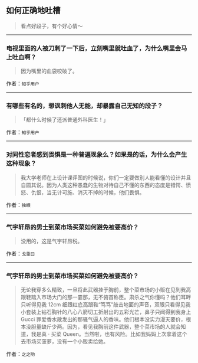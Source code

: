 ## 如何正确地吐槽

> 看点好段子，有个好心情～


 
---

### 电视里面的人被刀刺了一下后，立刻嘴里就吐血了，为什么嘴里会马上吐血啊？

> 因为嘴里的血袋咬破了。


作者：`知乎用户`

---

### 有哪些有名的，想讽刺他人无能，却暴露自己无知的段子？

> 「都什么时候了还派普通外科医生！」


作者：`知乎用户`

---

### 对同性恋者感到畏惧是一种普遍现象么？如果是的话，为什么会产生这种现象？

> 我大学老师在上设计课评图的时候说，你们一定要做别人能看懂的设计并且自圆其说。因为人类这种愚蠢的生物对待自己不懂的东西的态度是错愕、愤怒、仇恨，当无计可施、消灭不掉的时候，他们畏惧。


作者：`独眼`

---

### 气宇轩昂的男士到菜市场买菜如何避免被要高价？

> 没用的，这是气宇轩昂税。


作者：`戈重曰`

---

### 气宇轩昂的男士到菜市场买菜如何避免被要高价？

> 无论我穿多么精致，一旦将此武器挂于胸前，整个菜市场的小贩在见到我高跟鞋踏入市场大门的那一霎那，无不俯首称臣。肃杀之气你懂吗？他们耳畔只听得见我 12cm 细跟红底高跟鞋“笃笃”敲击地面的声音，双眼只看得见我小套装上钻石胸针的八心八箭切工折射出的五彩光芒，鼻子只闻得到我身上 Gucci 罪爱香水散发出的那骚气逼人的香味。他们根本没实力漫天要价，根本没胆量缺斤少两。因为，看见我胸前这件武器，整个菜市场的人就会知道，我是真 · 买菜 Queen。当然啦，也有风险。比如我妈妈上次拿着这个去市场买菠萝，没有一个小贩卖给她。


作者：`之之哟`